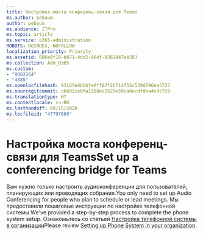 ```yaml
---
title: Настройка моста конференц-связи для Teams
ms.author: pebaum
author: pebaum
ms.audience: ITPro
ms.topic: article
ms.service: o365-administration
ROBOTS: NOINDEX, NOFOLLOW
localization_priority: Priority
ms.assetid: 686e8f18-b871-4dd2-864f-8562947ab583
ms.collection: Adm_O365
ms.custom:
- "9002264"
- "4385"
ms.openlocfilehash: 93167e4bbbfe0ff87f26714f55c539d796ea5737
ms.sourcegitcommit: c6692ce0fa1358ec3529e59ca0ecdfdea4cdc759
ms.translationtype: HT
ms.contentlocale: ru-RU
ms.lasthandoff: 09/15/2020
ms.locfileid: "47797669"
---
```

# <a name="set-up-a-conferencing-bridge-for-teams"></a><span data-ttu-id="c1b74-102">Настройка моста конференц-связи для Teams</span><span class="sxs-lookup"><span data-stu-id="c1b74-102">Set up a conferencing bridge for Teams</span></span>

<span data-ttu-id="c1b74-103">Вам нужно только настроить аудиоконференции для пользователей, планирующих или проводящих собрания.</span><span class="sxs-lookup"><span data-stu-id="c1b74-103">You only need to set up Audio Conferencing for people who plan to schedule or lead meetings.</span></span> <span data-ttu-id="c1b74-104">Мы предоставили пошаговые инструкции по настройке телефонной системы.</span><span class="sxs-lookup"><span data-stu-id="c1b74-104">We've provided a step-by-step process to complete the phone system setup.</span></span> <span data-ttu-id="c1b74-105">Ознакомьтесь со статьей [Настройка телефонной системы в организации](https://docs.microsoft.com/MicrosoftTeams/phone-number-calling-plans/port-order-overview)</span><span class="sxs-lookup"><span data-stu-id="c1b74-105">Please review [Setting up Phone System in your organization](https://docs.microsoft.com/MicrosoftTeams/phone-number-calling-plans/port-order-overview).</span></span>
